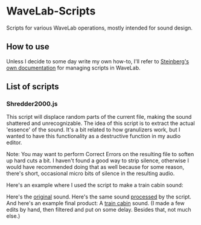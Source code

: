 # WaveLab-Scripts
Scripts for various WaveLab operations, mostly intended for sound design.

## How to use
Unless I decide to some day write my own how-to, I'll refer to [Steinberg's own documentation](https://steinberg.help/wavelab_pro/v10/en/wavelab/topics/customizing/scripting_c.html) for managing scripts in WaveLab.

## List of scripts

### Shredder2000.js
This script will displace random parts of the current file, making the sound
shattered and unrecognizable. The idea of this script is to extract the actual
'essence' of the sound. It's a bit related to how granulizers work, but I 
wanted to have this functionality as a destructive function in my audio editor.

Note: You may want to perform Correct Errors on the resulting file to soften
up hard cuts a bit. I haven't found a good way to strip silence, otherwise I 
would have recommended doing that as well because for some reason, there's 
short, occasional micro bits of silence in the resulting audio.

Here's an example where I used the script to make a train cabin sound:

Here's the [original](https://github.com/hced/WaveLab-Scripts/blob/master/Examples/Shredder2000/ExampleA_1_original_sound.wav) sound.
Here's the same sound [processed](https://github.com/hced/WaveLab-Scripts/blob/master/Examples/Shredder2000/ExampleA_2_after_script_processing.wav) by the script.
And here's an example final product: A [train cabin](https://github.com/hced/WaveLab-Scripts/blob/master/Examples/Shredder2000/ExampleA_3_final_product_train-cabin.wav) sound. (I made a few edits by hand, then filtered and put on some delay. Besides that, not much else.)